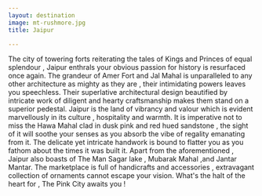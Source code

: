 ```yaml
---
layout: destination
image: mt-rushmore.jpg
title: Jaipur

---
```

The city of towering forts reiterating the tales of Kings and Princes of equal splendour , Jaipur enthrals your obvious passion for history is resurfaced once again. The grandeur of Amer Fort and Jal Mahal is unparalleled to any other architecture as mighty as they are , their intimidating powers leaves you speechless. Their superlative architectural design beautified by intricate work of diligent and hearty craftsmanship makes them stand on a superior pedestal. Jaipur is the land of vibrancy and valour which is evident marvellously in its culture , hospitality and warmth. It is imperative not to miss the Hawa Mahal clad in dusk pink and red hued sandstone , the sight of it will soothe your senses as you absorb the vibe of regality emanating from it. The delicate yet intricate handwork is bound to flatter you as you fathom about the times it was built it. Apart from the aforementioned , Jaipur also boasts of The Man Sagar lake , Mubarak Mahal ,and Jantar Mantar. The marketplace is full of handicrafts and accessories , extravagant collection of ornaments cannot escape your vision. What's the halt of the heart for , The Pink City awaits you !